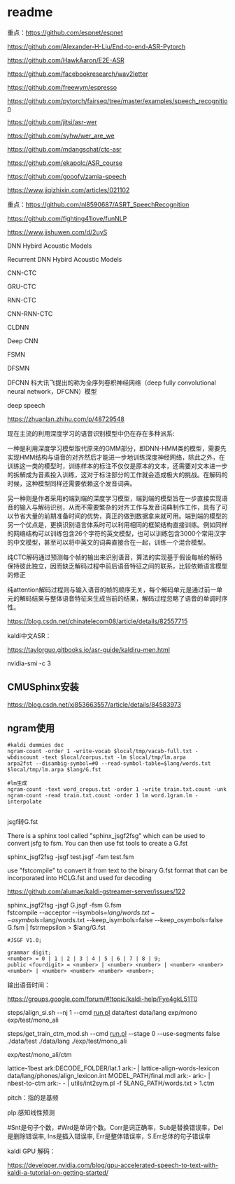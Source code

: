 # readme

重点：https://github.com/espnet/espnet  

https://github.com/Alexander-H-Liu/End-to-end-ASR-Pytorch  

https://github.com/HawkAaron/E2E-ASR   

https://github.com/facebookresearch/wav2letter   

https://github.com/freewym/espresso   

https://github.com/pytorch/fairseq/tree/master/examples/speech_recognition  

https://github.com/jitsi/asr-wer   

https://github.com/syhw/wer_are_we   

https://github.com/mdangschat/ctc-asr   

https://github.com/ekapolc/ASR_course   

https://github.com/gooofy/zamia-speech   





https://www.jiqizhixin.com/articles/021102

重点：https://github.com/nl8590687/ASRT_SpeechRecognition

https://github.com/fighting41love/funNLP



https://www.jishuwen.com/d/2uyS 

DNN Hybird Acoustic Models

Recurrent DNN Hybird Acoustic Models

CNN-CTC

GRU-CTC

RNN-CTC

CNN-RNN-CTC

CLDNN

Deep CNN

FSMN

DFSMN

DFCNN 科大讯飞提出的称为全序列卷积神经网络（deep fully convolutional
neural network，DFCNN）模型

deep speech



https://zhuanlan.zhihu.com/p/48729548

现在主流的利用深度学习的语音识别模型中仍在存在多种派系:

一种是利用深度学习模型取代原来的GMM部分，即DNN-HMM类的模型，需要先实现HMM结构与语音的对齐然后才能进一步地训练深度神经网络，除此之外，在训练这一类的模型时，训练样本的标注不仅仅是原本的文本，还需要对文本进一步的拆解成为音素投入训练，这对于标注部分的工作就会造成极大的挑战。在解码的时候，这种模型同样还需要依赖这个发音词典。

另一种则是作者采用的端到端的深度学习模型，端到端的模型旨在一步直接实现语音的输入与解码识别，从而不需要繁杂的对齐工作与发音词典制作工作，具有了可以节省大量的前期准备时间的优势，真正的做到数据拿来就可用。端到端的模型的另一个优点是，更换识别语言体系时可以利用相同的框架结构直接训练。例如同样的网络结构可以训练包含26个字符的英文模型，也可以训练包含3000个常用汉字的中文模型，甚至可以将中英文的词典直接合在一起，训练一个混合模型。





纯CTC解码通过预测每个帧的输出来识别语音，算法的实现基于假设每帧的解码保持彼此独立，因而缺乏解码过程中前后语音特征之间的联系，比较依赖语言模型的修正

纯attention解码过程则与输入语音的帧的顺序无关，每个解码单元是通过前一单元的解码结果与整体语音特征来生成当前的结果，解码过程忽略了语音的单调时序性。



https://blog.csdn.net/chinatelecom08/article/details/82557715





kaldi中文ASR：

https://taylorguo.gitbooks.io/asr-guide/kaldiru-men.html  

nvidia-smi -c 3



## CMUSphinx安装
https://blog.csdn.net/xj853663557/article/details/84583973



## ngram使用

```shell
#kaldi dummies doc
ngram-count -order 1 -write-vocab $local/tmp/vacab-full.txt -wbdiscount -text $local/corpus.txt -lm $local/tmp/lm.arpa
arpa2fst --disambig-symbol=#0 --read-symbol-table=$lang/words.txt $local/tmp/lm.arpa $lang/G.fst

#lm生成
ngram-count -text word_cropus.txt -order 1 -write train.txt.count -unk
ngram-count -read train.txt.count -order 1 lm word.1gram.lm -interpolate


```



jsgf转G.fst

There is a sphinx tool called "sphinx_jsgf2fsg" which can be used to convert jsfg to fsm. You can then use fst tools to create a G.fst 

sphinx_jsgf2fsg -jsgf test.jsgf -fsm test.fsm  



use "fstcompile" to convert it from text to the binary G.fst format that can be incorporated into HCLG.fst and used for decoding



https://github.com/alumae/kaldi-gstreamer-server/issues/122

sphinx_jsgf2fsg -jsgf G.jsgf -fsm G.fsm                            
fstcompile --acceptor --isymbols=$lang/words.txt --osymbols=$lang/words.txt --keep_isymbols=false --keep_osymbols=false G.fsm \| fstrmepsilon > $lang/G.fst 



```
#JSGF V1.0;

grammar digit;
<number> = 0 | 1 | 2 | 3 | 4 | 5 | 6 | 7 | 8 | 9;
public <fourdigit> = <number> | <number> <number> | <number> <number> <number> | <number> <number> <number> <number>;
```





输出语音时间：

https://groups.google.com/forum/#!topic/kaldi-help/Fye4gkL51T0

steps/align_si.sh --nj 1 --cmd [run.pl](http://run.pl/) data/test data/lang exp/mono exp/test/mono_ali

steps/get_train_ctm_mod.sh --cmd [run.pl](http://run.pl/) --stage 0 --use-segments false ./data/test ./data/lang ./exp/test/mono_ali

exp/test/mono_ali/ctm



lattice-1best ark:DECODE_FOLDER/lat.1 ark:- | lattice-align-words-lexicon data/lang/phones/align_lexicon.int MODEL_PATH/final.mdl ark:- ark:- | nbest-to-ctm ark:- - | utils/int2sym.pl -f 5LANG_PATH/words.txt > 1.ctm





pitch：指的是基频

plp:感知线性预测





#Snt是句子个数，#Wrd是单词个数。Corr是词正确率，Sub是替换错误率，Del是删除错误率, Ins是插入错误率, Err是整体错误率，S.Err总体的句子错误率







kaldi GPU 解码：

https://developer.nvidia.com/blog/gpu-accelerated-speech-to-text-with-kaldi-a-tutorial-on-getting-started/